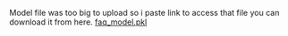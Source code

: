 Model file was too big to upload so i paste link to access that file you can download it from here.
<a href="https://1drv.ms/u/c/ea126be61ae2f4d5/EeUL46kBt5FKsITFzjLX7b4B-iXgKpPnbbg7Rn53tFyhvA?e=xcXynX">faq_model.pkl</a>
